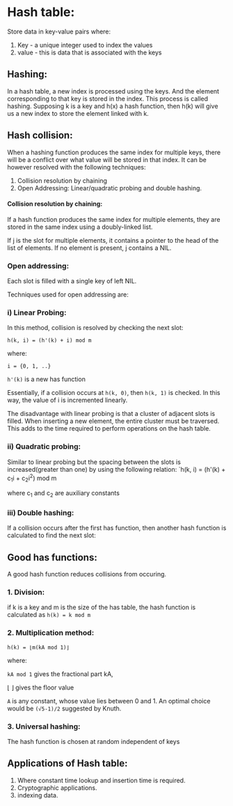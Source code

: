 # Hash table:

Store data in key-value pairs where:
1. Key - a unique integer used to index the values
2. value - this is data that is associated with the keys

## Hashing:

In a hash table, a new index is processed using the keys. And the element corresponding to that key is stored in the index. This process is called hashing. Supposing k is a key and h(x) a hash function, then h(k) will give us a new index to store the element linked with k. 

## Hash collision:

When a hashing function produces the same index for multiple keys, there will be a conflict over what value will be stored in that index. It can be however resolved with the following techniques:

1. Collision resolution by chaining
2. Open Addressing: Linear/quadratic probing and double hashing. 

#### Collision resolution by chaining:

If a hash function produces the same index for multiple elements, they are stored in the same index using a doubly-linked list.

If j is the slot for multiple elements, it contains a pointer to the head of the list of elements. If no element is present, j contains a NIL. 

### Open addressing:

Each slot is filled with a single key of left NIL.

Techniques used for open addressing are:

### i) Linear  Probing:

In this method, collision is resolved by checking the next slot:

`h(k, i) = (h'(k) + i) mod m`


where: 

`i = {0, 1, ..}`

`h'(k)` is a new has function

Essentially, if a collision occurs at `h(k, 0)`, then `h(k, 1)` is checked. In this way, the value of i is incremented linearly. 

The disadvantage with linear probing is that a cluster of adjacent slots is filled. When inserting a new element, the entire cluster must be traversed. This adds to the time required to perform operations on the hash table.

### ii) Quadratic probing:
Similar to linear probing but the spacing between the slots is increased(greater than one) by using the following relation:
`h(k, i) = (h'(k) + c<sub>1</sub>i + c<sub>2</sub>i<sup>2</sup>) mod m 

where c<sub>1</sub> and c<sub>2</sub> are auxiliary constants

### iii) Double hashing:

If a collision occurs after the first has function, then another hash function is calculated to find the next slot:


## Good has functions:

A good hash function reduces collisions from occuring.

### 1. Division:

if k is a key and m is the size of the has table, the hash function is calculated as `h(k) = k mod m`


### 2. Multiplication method:

`h(k) = ⌊m(kA mod 1)⌋`

where:

`kA mod 1` gives the fractional part kA, 

⌊ ⌋ gives the floor value

`A` is any constant, whose value lies between 0 and 1. An optimal choice would be `(√5-1)/2` suggested by Knuth.

### 3. Universal hashing:

The hash function is chosen at random independent of keys

## Applications of Hash table:
1. Where constant time lookup and insertion time is required.
2. Cryptographic applications.
3. indexing data.